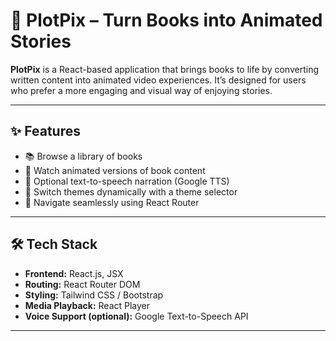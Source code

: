 # 📖 PlotPix – Turn Books into Animated Stories

**PlotPix** is a React-based application that brings books to life by converting written content into animated video experiences. It’s designed for users who prefer a more engaging and visual way of enjoying stories.

---
## ✨ Features

- 📚 Browse a library of books
- 🎥 Watch animated versions of book content
- 🎵 Optional text-to-speech narration (Google TTS)
- 🎨 Switch themes dynamically with a theme selector
- 🧭 Navigate seamlessly using React Router

---

## 🛠️ Tech Stack

- **Frontend:** React.js, JSX
- **Routing:** React Router DOM
- **Styling:** Tailwind CSS / Bootstrap
- **Media Playback:** React Player
- **Voice Support (optional):** Google Text-to-Speech API

---
